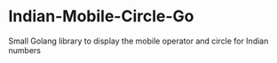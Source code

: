 # Indian-Mobile-Circle-Go
Small Golang library to display the mobile operator and circle for Indian numbers
